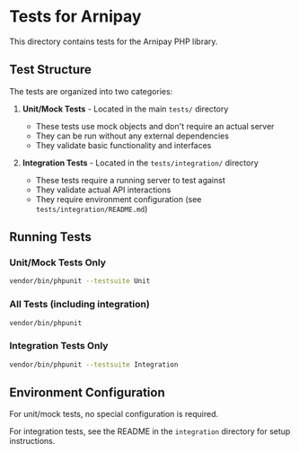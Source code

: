 # Tests for Arnipay

This directory contains tests for the Arnipay PHP library.

## Test Structure

The tests are organized into two categories:

1. **Unit/Mock Tests** - Located in the main `tests/` directory
   - These tests use mock objects and don't require an actual server
   - They can be run without any external dependencies
   - They validate basic functionality and interfaces

2. **Integration Tests** - Located in the `tests/integration/` directory
   - These tests require a running server to test against
   - They validate actual API interactions
   - They require environment configuration (see `tests/integration/README.md`)

## Running Tests

### Unit/Mock Tests Only

```bash
vendor/bin/phpunit --testsuite Unit
```

### All Tests (including integration)

```bash
vendor/bin/phpunit
```

### Integration Tests Only

```bash
vendor/bin/phpunit --testsuite Integration
```

## Environment Configuration

For unit/mock tests, no special configuration is required.

For integration tests, see the README in the `integration` directory for setup instructions. 
